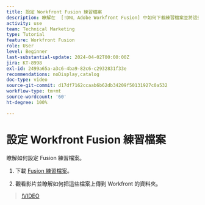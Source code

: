 ```yaml
---
title: 設定 Workfront Fusion 練習檔案
description: 瞭解在  [!DNL Adobe Workfront Fusion] 中如何下載練習檔案並將這些檔案上傳到 Workfront 的資料夾中。
activity: use
team: Technical Marketing
type: Tutorial
feature: Workfront Fusion
role: User
level: Beginner
last-substantial-update: 2024-04-02T00:00:00Z
jira: KT-8998
exl-id: 2499a65a-a3c6-4ba9-82c6-c2932831f33e
recommendations: noDisplay,catalog
doc-type: video
source-git-commit: d17df7162ccaab6b62db34209f50131927c0a532
workflow-type: tm+mt
source-wordcount: '60'
ht-degree: 100%

---
```


# 設定 Workfront Fusion 練習檔案

瞭解如何設定 Fusion 練習檔案。

1. 下載 [Fusion 練習檔案](/help/assets/fusion-exercise-files.zip)。

1. 觀看影片並瞭解如何把這些檔案上傳到 Workfront 的資料夾。

>[!VIDEO](https://video.tv.adobe.com/v/335258/?quality=12&learn=on&enablevpops)
